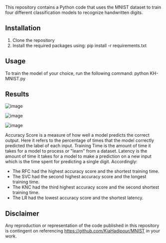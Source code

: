 
This repository contains a Python code that uses the MNIST dataset to train four different 
classification models to recognize handwritten digits.

## Installation

1. Clone the repository
2. Install the required packages using: pip install -r requirements.txt

## Usage

To train the model of your choice, run the following command: python KH-MNIST.py

## Results

![image](https://user-images.githubusercontent.com/33584311/228621313-c9695742-afe8-4ce0-9954-931edcb218fb.png)

![image](https://user-images.githubusercontent.com/33584311/228629178-8f5e199a-7451-408b-8c5f-f8805b9677ed.png)

![image](https://user-images.githubusercontent.com/33584311/228629518-c07b972d-57b7-45cf-b4f5-e5eaa986ca01.png)


Accuracy Score is a measure of how well a model predicts the correct output. Here it refers to the percentage of 
times that the model correctly predicted the label of each input. Training Time is the amount of time it takes 
for a model to process or "learn" from a dataset. Latency is the amount of time it takes for a model to make a 
prediction on a new input which is the time spent for predicting a single digit. Accordingly:

- The RFC had the highest accuracy score and the shortest training time. 
- The SVC had the second highest accuracy score and the longest training time.
- The KNC had the third highest accuracy score and the second shortest training time.
- The LR had the lowest accuracy score and the shortest latency.

## Disclaimer

Any reproduction or representation of the code published in this repository is contingent on referencing 
https://github.com/KiaHadipour/MNIST in your work.
